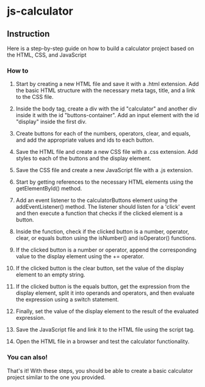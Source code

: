# js-calculator

## Instruction
Here is a step-by-step guide on how to build a calculator project based on the HTML, CSS, and JavaScript

### How to

1. Start by creating a new HTML file and save it with a .html extension. Add the basic HTML structure with the necessary meta tags, title, and a link to the CSS file.

2. Inside the body tag, create a div with the id "calculator" and another div inside it with the id "buttons-container". Add an input element with the id "display" inside the first div.

3. Create buttons for each of the numbers, operators, clear, and equals, and add the appropriate values and ids to each button.

4. Save the HTML file and create a new CSS file with a .css extension. Add styles to each of the buttons and the display element.

5. Save the CSS file and create a new JavaScript file with a .js extension.

6. Start by getting references to the necessary HTML elements using the getElementById() method.

7. Add an event listener to the calculatorButtons element using the addEventListener() method. The listener should listen for a 'click' event and then execute a function that checks if the clicked element is a button.

8. Inside the function, check if the clicked button is a number, operator, clear, or equals button using the isNumber() and isOperator() functions.

9. If the clicked button is a number or operator, append the corresponding value to the display element using the += operator.

10. If the clicked button is the clear button, set the value of the display element to an empty string.

11. If the clicked button is the equals button, get the expression from the display element, split it into operands and operators, and then evaluate the expression using a switch statement.

12. Finally, set the value of the display element to the result of the evaluated expression.

13. Save the JavaScript file and link it to the HTML file using the script tag.

14. Open the HTML file in a browser and test the calculator functionality.

### You can also!
That's it! With these steps, you should be able to create a basic calculator project similar to the one you provided.
